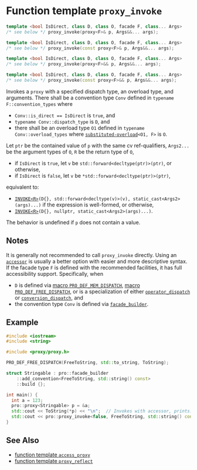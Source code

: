 # Function template `proxy_invoke`

```cpp
template <bool IsDirect, class D, class O, facade F, class... Args>
/* see below */ proxy_invoke(proxy<F>& p, Args&&... args);

template <bool IsDirect, class D, class O, facade F, class... Args>
/* see below */ proxy_invoke(const proxy<F>& p, Args&&... args);

template <bool IsDirect, class D, class O, facade F, class... Args>
/* see below */ proxy_invoke(proxy<F>&& p, Args&&... args);

template <bool IsDirect, class D, class O, facade F, class... Args>
/* see below */ proxy_invoke(const proxy<F>&& p, Args&&... args);
```

Invokes a `proxy` with a specified dispatch type, an overload type, and arguments. There shall be a convention type `Conv` defined in `typename F::convention_types` where

- `Conv::is_direct == IsDirect` is `true`, and
- `typename Conv::dispatch_type` is `D`, and
- there shall be an overload type `O1` defined in `typename Conv::overload_types` where [`substituted-overload`](ProOverload.md)`<O1, F>` is `O`.

Let `ptr` be the contained value of `p` with the same cv ref-qualifiers, `Args2...` be the argument types of `O`, `R` be the return type of `O`,

- if `IsDirect` is `true`, let `v` be `std::forward<decltype(ptr)>(ptr)`, or otherwise,
- if `IsDirect` is `false`, let `v` be `*std::forward<decltype(ptr)>(ptr)`,

equivalent to:

- [`INVOKE<R>`](https://en.cppreference.com/w/cpp/utility/functional)`(D{}, std::forward<decltype(v)>(v), static_cast<Args2>(args)...)` if the expression is well-formed, or otherwise,
- [`INVOKE<R>`](https://en.cppreference.com/w/cpp/utility/functional)`(D{}, nullptr, static_cast<Args2>(args)...)`.

The behavior is undefined if `p` does not contain a value.

## Notes

It is generally not recommended to call `proxy_invoke` directly. Using an [`accessor`](ProAccessible.md) is usually a better option with easier and more descriptive syntax. If the facade type `F` is defined with the recommended facilities, it has full accessibility support. Specifically, when

- `D` is defined via [macro `PRO_DEF_MEM_DISPATCH`](PRO_DEF_MEM_DISPATCH.md), [macro `PRO_DEF_FREE_DISPATCH`](PRO_DEF_FREE_DISPATCH.md), or is a specialization of either [`operator_dispatch`](operator_dispatch.md) or [`conversion_dispatch`](explicit_conversion_dispatch.md), and
- the convention type `Conv` is defined via [`facade_builder`](basic_facade_builder.md).

## Example

```cpp
#include <iostream>
#include <string>

#include <proxy/proxy.h>

PRO_DEF_FREE_DISPATCH(FreeToString, std::to_string, ToString);

struct Stringable : pro::facade_builder
    ::add_convention<FreeToString, std::string() const>
    ::build {};

int main() {
  int a = 123;
  pro::proxy<Stringable> p = &a;
  std::cout << ToString(*p) << "\n";  // Invokes with accessor, prints: "123"
  std::cout << pro::proxy_invoke<false, FreeToString, std::string() const>(p) << "\n";  // Invokes with proxy_invoke, also prints: "123"
}
```

## See Also

- [function template `access_proxy`](access_proxy.md)
- [function template `proxy_reflect`](proxy_reflect.md)
